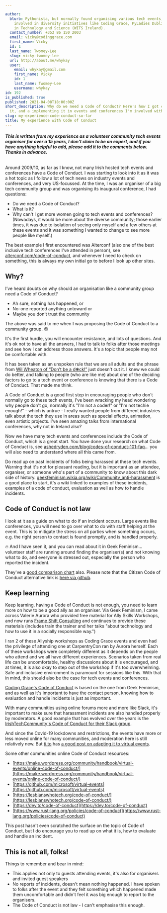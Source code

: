```yaml
---

author:
  blurb: Pythonista, but normally found organising various tech events, and now heavily
    involved in diversity initiatives like Coding Grace, PyLadies Dublin, and Women
    in Technology and Science (WITS Ireland).
  contact_number: +353 86 150 2003
  email: vicky@codinggrace.com
  first_name: Vicky
  id: 1
  last_name: Twomey-Lee
  slug: vicky-twomey-lee
  url: http://about.me/whykay
  user:
    email: whykay@gmail.com
    first_name: Vicky
    id: 1
    last_name: Twomey-Lee
    username: whykay
id: 192
is_published: true
published: 2021-04-08T18:00:00Z
short_description: Why do we need a Code of Conduct? Here's how I got curious about
  it, and a implementing it in events and conferences I'm involved with over the years.
slug: my-experience-code-conduct-so-far
title: My experience with Code of Conduct
---
```


###### **This is written from my experience as a volunteer community tech events organiser for over a 15 years, I don't claim to be an expert, and if you have anything helpful to add, please add it to the comments below. Thanks in advance.**

Around 2009/10, as far as I know, not many Irish hosted tech events and conferences have a Code of Conduct. I was starting to look into it as it was a hot topic as I follow a lot of tech news on industry events and conferences, and very US-focussed. At the time, I was an organiser of a big tech community group and was organising its inaugural conference, I had questions:

* Do we need a Code of Conduct?
* What is it?
* Why can't I get more women going to tech events and conferences? (Nowadays, it would be more about the diverse community; those earlier times, it was due to isolation of seeing only myself and a few others at these events and it was something I wanted to change to see more people like myself.)

The best example I first encountered was Alterconf (also one of the best inclusive tech conferences I've attended in person), see [alterconf.com/code-of-conduct](https://www.alterconf.com/code-of-conduct), and whenever I need to check on something, this is always my own initial go to before I look up other sites.

## Why?
I’ve heard doubts on why should an organisation like a community group need a Code of Conduct? 

* Ah sure, nothing has happened, or 
* No-one reported anything untoward or 
* Maybe you don’t trust the community

The above was said to me when I was proposing the Code of Conduct to a community group. 😓

It's the first hurdle, you will encounter resistance, and lots of questions. And it's ok not to have all the answers, I had to talk to folks after those meetings and see how I can address those answers. It's a topic that people may not be comfortable with.

It has been taken as an unspoken rule that we are all adults and the phrase from [Wil Wheaton of “Don’t be a d❋ck!”](http://www.wheatonslaw.com/dontbeadick.html) just doesn't cut it. I knew we could do better, and talking to people (who are like me) about one of the deciding factors to go to a tech event or conference is knowing that there is a Code of Conduct. That made me think.

A Code of Conduct is a good first step in encouraging people who don't normally go to these tech events, I've been wracking my head wondering why people don't go, normally it's "I'm not a coder!" or "I'm not techie enough!" - which is untrue - I really wanted people from different industries talk about the tech they use in areas such as special effects, animation, even artistic projects. I've seen amazing talks from international conferences, why not in Ireland also?

Now we have many tech events and conferences include the Code of Conduct, which is a great start. You have done your research on what Code of Conduct is, see [ashedryden.com/blog/codes-of-conduct-101-faq](https://www.ashedryden.com/blog/codes-of-conduct-101-faq)... you will also need to understand where all this came from.

Do read up on past incidents of folks being harassed at these tech events. Warning that it's not for pleasant reading, but it is important as an attendee, organiser, or someone who's part of a community to know about this dark side of history. [geekfeminism.wikia.org/wiki/Community_anti-harassment](https://geekfeminism.wikia.org/wiki/Community_anti-harassment) is a good place to start, it's a wiki linked to examples of these incidents, examples of a code of conduct, evaluation as well as how to handle incidents.

## Code of Conduct is not law
I look at it as a guide on what to do if an incident occurs. Large events like conferences, you will need to go over what to do with staff helping at the event. This is to mitigate the stress on all parties when something occurs, e.g. the right person to contact is found promptly, and is handled properly. 

🔥 And I have seen it, and you can read about it in Geek Feminism... volunteer staff are running around finding the organiser(s) and not knowing what to do, and everyone is stressed out, especially the person who reported the incident. 

They've a [good comparison chart](https://geekfeminism.wikia.org/wiki/Code_of_conduct_evaluations) also. Please note that the Citizen Code of Conduct alternative link is [here via github](https://github.com/stumpsyn/policies/blob/master/citizen_code_of_conduct.md). 

## Keep learning
Keep learning, having a Code of Conduct is not enough, you need to learn more on how to be a good ally as an organiser. Via Geek Feminism, I came across Valerie Aurora who provided free material for Ally Skills Workshops, and now runs [Frame Shift Consulting](https://frameshiftconsulting.com/) and continues to provide these materials (includes train the trainer and her talks "about technology and how to use it in a socially responsible way.")

I ran 2 of these Allyship workshops as Coding Grace events and even had the privilege of attending one at CarpentryCon ran by Aurora herself. Each of these workshops were completely different as it depends on the people who attend and we all have different experiences. Scenarios taken from real life can be uncomfortable, healthy discussions about it is encouraged, and at times, it is also okay to step out of the workshop if it's too overwhelming. Safe and inclusive environment is paramount for sessions like this. With that in mind, this should also be the case for tech events and conferences.

[Coding Grace's Code of Conduct](https://codinggrace.com/codeofconduct/) is based on the one from Geek Feminism, and as well as it's important to have the contact person, knowing how to evaluation and handle incidents is just as important.

With many communities using online forums more and more like Slack, it's important to make sure that harassment incidents are also handled properly by moderators. A good example that has evolved over the years is the [IrishTechCommunity's Code of Conduct for their Slack group](http://irishtechcommunity.com/codeofconduct/). 

And since the Covid-19 lockdowns and restrictions, the events have more or less moved online for many communities, and moderation here is still relatively new. But [ti.to](https://ti.to) has [a good post on adapting it to virtual events](https://blog.tito.io/posts/code-of-conduct-for-virtual-events/).

Some other communities online Code of Conduct resources:

* [https://make.wordpress.org/community/handbook/virtual-events/online-code-of-conduct/](https://make.wordpress.org/community/handbook/virtual-events/online-code-of-conduct/)
* [https://github.com/microsoft/virtual-events](https://github.com/microsoft/virtual-events)
* [https://lesbianswhotech.org/code-of-conduct/](https://lesbianswhotech.org/code-of-conduct/)
* [https://dev.to/code-of-conduct](https://dev.to/code-of-conduct)
* [https://www.rust-lang.org/policies/code-of-conduct](https://www.rust-lang.org/policies/code-of-conduct)

This post hasn't even scratched the surface on the topic of Code of Conduct, but I do encourage you to read up on what it is, how to evaluate and handle an incident.

## This is not all, folks!
Things to remember and bear in mind:

* This applies not only to guests attending events, it's also for organisers and invited guest speakers
* No reports of incidents, doesn't mean nothing happened. I have spoken to folks after the event and they felt something which happened made them uncomfortable and didn't feel it was big enough to report to the organisers.
* The Code of Conduct is not law - I can't emphasise this enough.
